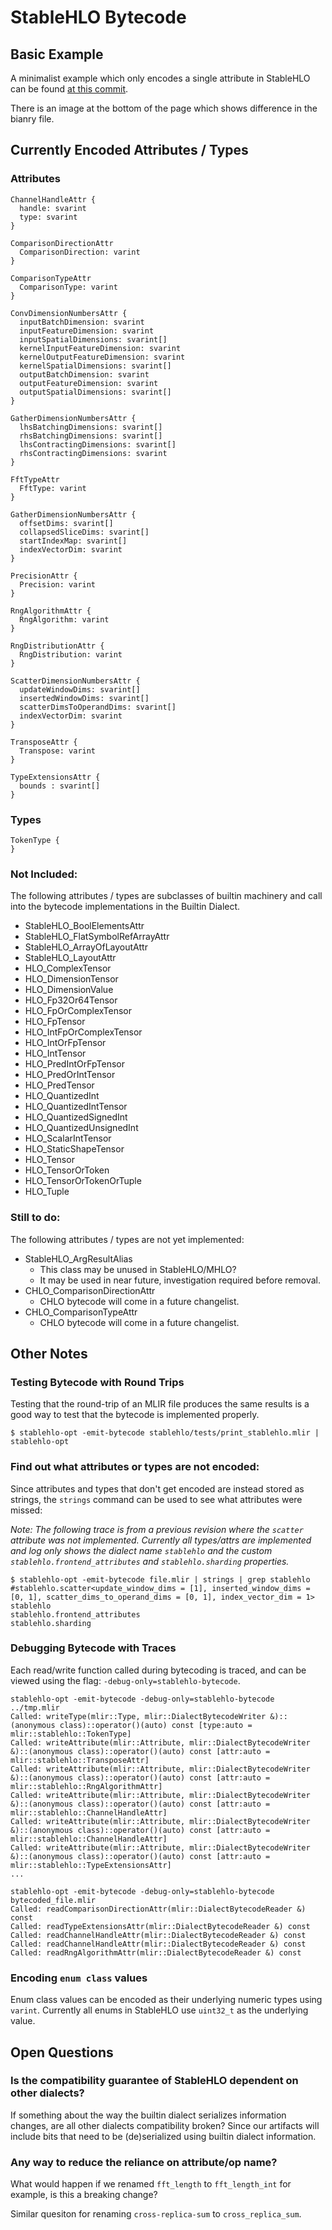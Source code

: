 # StableHLO Bytecode

## Basic Example
A minimalist example which only encodes a single attribute in StableHLO can be found [at this commit](https://github.com/openxla/stablehlo/commit/00e3dc98d8d956e5e494be3022df973821e58e91).

There is an image at the bottom of the page which shows difference in the bianry file.

## Currently Encoded Attributes / Types

### Attributes

```
ChannelHandleAttr {
  handle: svarint
  type: svarint
}

ComparisonDirectionAttr
  ComparisonDirection: varint
}

ComparisonTypeAttr
  ComparisonType: varint
}

ConvDimensionNumbersAttr {
  inputBatchDimension: svarint
  inputFeatureDimension: svarint
  inputSpatialDimensions: svarint[]
  kernelInputFeatureDimension: svarint
  kernelOutputFeatureDimension: svarint
  kernelSpatialDimensions: svarint[]
  outputBatchDimension: svarint
  outputFeatureDimension: svarint
  outputSpatialDimensions: svarint[]
}

GatherDimensionNumbersAttr {
  lhsBatchingDimensions: svarint[]
  rhsBatchingDimensions: svarint[]
  lhsContractingDimensions: svarint[]
  rhsContractingDimensions: svarint
}

FftTypeAttr
  FftType: varint
}

GatherDimensionNumbersAttr {
  offsetDims: svarint[]
  collapsedSliceDims: svarint[]
  startIndexMap: svarint[]
  indexVectorDim: svarint
}

PrecisionAttr {
  Precision: varint
}

RngAlgorithmAttr {
  RngAlgorithm: varint
}

RngDistributionAttr {
  RngDistribution: varint
}

ScatterDimensionNumbersAttr {
  updateWindowDims: svarint[]
  insertedWindowDims: svarint[]
  scatterDimsToOperandDims: svarint[]
  indexVectorDim: svarint
}

TransposeAttr {
  Transpose: varint
}

TypeExtensionsAttr {
  bounds : svarint[]
}
```

### Types

```
TokenType {
}
```

### Not Included:
The following attributes / types are subclasses of builtin machinery and call
into the bytecode implementations in the Builtin Dialect.

- StableHLO_BoolElementsAttr
- StableHLO_FlatSymbolRefArrayAttr
- StableHLO_ArrayOfLayoutAttr
- StableHLO_LayoutAttr
- HLO_ComplexTensor
- HLO_DimensionTensor
- HLO_DimensionValue
- HLO_Fp32Or64Tensor
- HLO_FpOrComplexTensor
- HLO_FpTensor
- HLO_IntFpOrComplexTensor
- HLO_IntOrFpTensor
- HLO_IntTensor
- HLO_PredIntOrFpTensor
- HLO_PredOrIntTensor
- HLO_PredTensor
- HLO_QuantizedInt
- HLO_QuantizedIntTensor
- HLO_QuantizedSignedInt
- HLO_QuantizedUnsignedInt
- HLO_ScalarIntTensor
- HLO_StaticShapeTensor
- HLO_Tensor
- HLO_TensorOrToken
- HLO_TensorOrTokenOrTuple
- HLO_Tuple

### Still to do:

The following attributes / types are not yet implemented:

- StableHLO_ArgResultAlias
  + This class may be unused in StableHLO/MHLO?
  + It may be used in near future, investigation required before removal.
- CHLO_ComparisonDirectionAttr
  + CHLO bytecode will come in a future changelist.
- CHLO_ComparisonTypeAttr
  + CHLO bytecode will come in a future changelist.

## Other Notes

### Testing Bytecode with Round Trips
Testing that the round-trip of an MLIR file produces the same results is a good
way to test that the bytecode is implemented properly.

```
$ stablehlo-opt -emit-bytecode stablehlo/tests/print_stablehlo.mlir | stablehlo-opt
```

### Find out what attributes or types are not encoded:
Since attributes and types that don't get encoded are instead stored as strings,
the `strings` command can be used to see what attributes were missed:

_Note: The following trace is from a previous revision where the `scatter` attribute was not
implemented. Currently all types/attrs are implemented and log only shows 
the dialect name `stablehlo` and the custom `stablehlo.frontend_attributes` and `stablehlo.sharding` properties._

```
$ stablehlo-opt -emit-bytecode file.mlir | strings | grep stablehlo
#stablehlo.scatter<update_window_dims = [1], inserted_window_dims = [0, 1], scatter_dims_to_operand_dims = [0, 1], index_vector_dim = 1>
stablehlo
stablehlo.frontend_attributes
stablehlo.sharding
```

### Debugging Bytecode with Traces

Each read/write function called during bytecoding is traced, and can be viewed using the flag: `-debug-only=stablehlo-bytecode`.

```
stablehlo-opt -emit-bytecode -debug-only=stablehlo-bytecode ../tmp.mlir
Called: writeType(mlir::Type, mlir::DialectBytecodeWriter &)::(anonymous class)::operator()(auto) const [type:auto = mlir::stablehlo::TokenType]
Called: writeAttribute(mlir::Attribute, mlir::DialectBytecodeWriter &)::(anonymous class)::operator()(auto) const [attr:auto = mlir::stablehlo::TransposeAttr]
Called: writeAttribute(mlir::Attribute, mlir::DialectBytecodeWriter &)::(anonymous class)::operator()(auto) const [attr:auto = mlir::stablehlo::RngAlgorithmAttr]
Called: writeAttribute(mlir::Attribute, mlir::DialectBytecodeWriter &)::(anonymous class)::operator()(auto) const [attr:auto = mlir::stablehlo::ChannelHandleAttr]
Called: writeAttribute(mlir::Attribute, mlir::DialectBytecodeWriter &)::(anonymous class)::operator()(auto) const [attr:auto = mlir::stablehlo::ChannelHandleAttr]
Called: writeAttribute(mlir::Attribute, mlir::DialectBytecodeWriter &)::(anonymous class)::operator()(auto) const [attr:auto = mlir::stablehlo::TypeExtensionsAttr]
...

stablehlo-opt -emit-bytecode -debug-only=stablehlo-bytecode bytecoded_file.mlir
Called: readComparisonDirectionAttr(mlir::DialectBytecodeReader &) const
Called: readTypeExtensionsAttr(mlir::DialectBytecodeReader &) const
Called: readChannelHandleAttr(mlir::DialectBytecodeReader &) const
Called: readChannelHandleAttr(mlir::DialectBytecodeReader &) const
Called: readRngAlgorithmAttr(mlir::DialectBytecodeReader &) const
```

### Encoding `enum class` values
Enum class values can be encoded as their underlying numeric types using `varint`. Currently all enums in StableHLO use `uint32_t` as the underlying value.

## Open Questions
### Is the compatibility guarantee of StableHLO dependent on other dialects?
If something about the way the builtin dialect serializes information changes,
are all other dialects compatibility broken? Since our artifacts will include
bits that need to be (de)serialized using builtin dialect information.

### Any way to reduce the reliance on attribute/op name?
What would happen if we renamed `fft_length` to `fft_length_int` for example, 
is this a breaking change?

Similar quesiton for renaming `cross-replica-sum` to `cross_replica_sum`.
